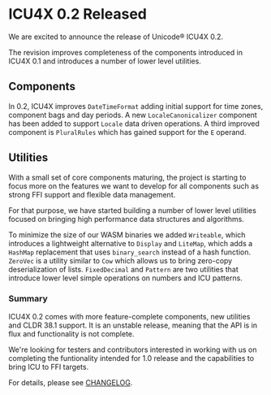 # ICU4X 0.2 Released

We are excited to announce the release of Unicode® ICU4X 0.2.

The revision improves completeness of the components introduced in ICU4X 0.1 and introduces a number of lower level utilities.

## Components

In 0.2, ICU4X improves `DateTimeFormat` adding initial support for time zones, component bags and day periods. A new `LocaleCanonicalizer` component has been added to support `Locale` data driven operations. A third improved component is `PluralRules` which has gained support for the `E` operand.

## Utilities

With a small set of core components maturing, the project is starting to focus more on the features we want to develop for all components such as strong FFI support and flexible data management.

For that purpose, we have started building a number of lower level utilities focused on bringing high performance data structures and algorithms.

To minimize the size of our WASM binaries we added `Writeable`, which introduces a lightweight alternative to `Display` and `LiteMap`, which adds a `HashMap` replacement that uses `binary_search` instead of a hash function.
`ZeroVec` is a utility similar to `Cow` which allows us to bring zero-copy deserialization of lists.
`FixedDecimal` and `Pattern` are two utilities that introduce lower level simple operations on numbers and ICU patterns.

### Summary

ICU4X 0.2 comes with more feature-complete components, new utilities and CLDR 38.1 support.
It is an unstable release, meaning that the API is in flux and functionality is not complete.

We're looking for testers and contributors interested in working with us on completing the funtionality intended for 1.0 release and the capabilities to bring ICU to FFI targets.

For details, please see [CHANGELOG](https://github.com/unicode-org/icu4x/blob/main/CHANGELOG.md).
